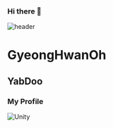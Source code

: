 ### Hi there 👋
![header](https://capsule-render.vercel.app/api?color=black&height=300&section=header&text=Test%20Profile&fontSize=90&fontAlignY=38&desc=This%20is%20my%20first%20profile%20Hello%20everyone%20!&descAlignY=51&descAlign=62)

# GyeongHwanOh
## YabDoo
### My Profile

<img alt="Unity" src ="https://img.shields.io/badge/Unity-FAFAFA.svg?&style=for-the-badge&logo=Unity&logoColor=black"/>
<!--
**yabidooooo/yabidooooo** is a ✨ _special_ ✨ repository because its `README.md` (this file) appears on your GitHub profile.

Here are some ideas to get you started:

- 🔭 I’m currently working on ...
- 🌱 I’m currently learning ...
- 👯 I’m looking to collaborate on ...
- 🤔 I’m looking for help with ...
- 💬 Ask me about ...
- 📫 How to reach me: ...
- 😄 Pronouns: ...
- ⚡ Fun fact: ...
-->

